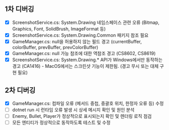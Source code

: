 ## 1차 디버깅
- [x] ScreenshotService.cs: System.Drawing 네임스페이스 관련 오류 (Bitmap, Graphics, Font, SolidBrush, ImageFormat 등)
- [x] ScreenshotService.cs: System.Drawing.Common 패키지 참조 필요
- [x] GameManager.cs: null을 허용하지 않는 필드 경고 (currentBuffer, colorBuffer, prevBuffer, prevColorBuffer)
- [x] GameManager.cs: null 가능 참조에 대한 역참조 경고 (CS8602, CS8619)
- [x] ScreenshotService.cs: System.Drawing.* API가 Windows에서만 동작하는 경고 (CA1416) - MacOS에서는 스크린샷 기능이 제한됨. (경고 무시 또는 대체 구현 필요)

## 2차 디버깅
- [x] GameManager.cs: 컴파일 오류 (메서드 중첩, 중괄호 위치, 한정자 오류 등) 수정
- [ ] dotnet run 시 런타임 오류 발생 시 상세 메시지 확인 및 원인 분석
- [ ] Enemy, Bullet, Player가 정상적으로 표시되는지 확인 및 렌더링 로직 점검
- [ ] 모든 엔티티가 정상적으로 동작하도록 테스트 및 수정
